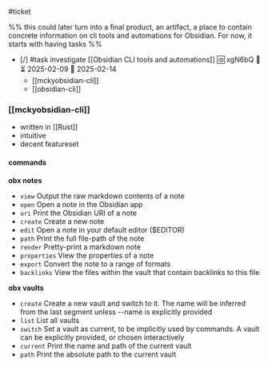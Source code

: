#ticket 

%% this could later turn into a final product, an artifact, a place to contain concrete information on cli tools and automations for Obsidian. For now, it starts with having tasks %%

- [/] #task investigate [[Obsidian CLI tools and automations]] 🆔 xgN6bQ 🔼 ⏳ 2025-02-09 📅 2025-02-14
	- [[mckyobsidian-cli]]
	- [[obsidian-cli]]

### [[mckyobsidian-cli]]

- written in [[Rust]]
- intuitive
- decent featureset
#### commands

**obx notes**

- `view`        Output the raw markdown contents of a note
- `open`        Open a note in the Obsidian app
- `uri`         Print the Obsidian URI of a note
- `create`      Create a new note
- `edit`        Open a note in your default editor ($EDITOR)
- `path`        Print the full file-path of the note
- `render`      Pretty-print a markdown note
- `properties`  View the properties of a note
- `export`      Convert the note to a range of formats
- `backlinks`   View the files within the vault that contain backlinks to this file

**obx vaults**

- `create`   Create a new vault and switch to it. The name will be inferred from the last segment unless --name is explicitly provided
- `list`     List all vaults
- `switch`   Set a vault as current, to be implicitly used by commands. A vault can be explicitly provided, or chosen interactively
- `current`  Print the name and path of the current vault
- `path`     Print the absolute path to the current vault

